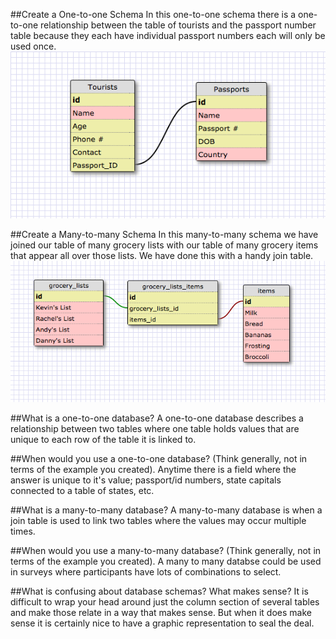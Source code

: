 ##Create a One-to-one Schema
In this one-to-one schema there is a one-to-one relationship between the table of tourists and the passport number table because they each have individual passport numbers each will only be used once. 
[![One-to-one Schema](imgs/1_1_schema.png)](imgs/1_1_schema.png)

##Create a Many-to-many Schema
In this many-to-many schema we have joined our table of many grocery lists with our table of many grocery items that appear all over those lists. We have done this with a handy join table. 
[![Many-to-many Schema](imgs/m_m_schema.png)](imgs/m_m_schema.png)

##What is a one-to-one database?
A one-to-one database describes a relationship between two tables where one table holds values that are unique to each row of the table it is linked to.  

##When would you use a one-to-one database? (Think generally, not in terms of the example you created).
Anytime there is a field where the answer is unique to it's value; passport/id numbers, state capitals connected to a table of states, etc.  

##What is a many-to-many database?
A many-to-many database is when a join table is used to link two tables where the values may occur multiple times. 

##When would you use a many-to-many database? (Think generally, not in terms of the example you created).
A many to many databse could be used in surveys where participants have lots of combinations to select.

##What is confusing about database schemas? What makes sense? 
It is difficult to wrap your head around just the column section of several tables and make those relate in a way that makes sense. But when it does make sense it is certainly nice to have a graphic representation to seal the deal. 